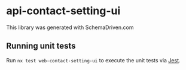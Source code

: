 
# api-contact-setting-ui

This library was generated with SchemaDriven.com

## Running unit tests

Run `nx test web-contact-setting-ui` to execute the unit tests via [Jest](https://jestjs.io).

